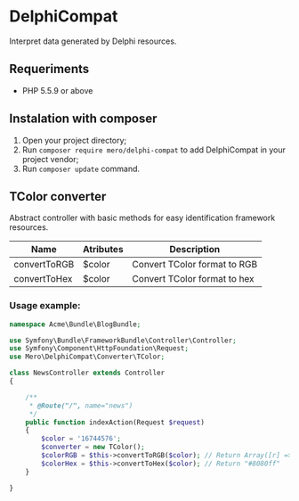 DelphiCompat
============

Interpret data generated by Delphi resources.

Requeriments
------------

- PHP 5.5.9 or above

Instalation with composer
-------------------------

1. Open your project directory;
2. Run `composer require mero/delphi-compat` to add DelphiCompat in your project vendor;
3. Run `composer update` command.

TColor converter
----------------

Abstract controller with basic methods for easy identification framework resources.

| Name                         | Atributes   | Description                           |
| ---------------------------- | ------------| ------------------------------------- |
| convertToRGB                 | $color      | Convert TColor format to RGB          |
| convertToHex                 | $color      | Convert TColor format to hex          |


### Usage example:
```php
namespace Acme\Bundle\BlogBundle;

use Symfony\Bundle\FrameworkBundle\Controller\Controller;
use Symfony\Component\HttpFoundation\Request;
use Mero\DelphiCompat\Converter\TColor;

class NewsController extends Controller
{

    /**
     * @Route("/", name="news")
     */
    public function indexAction(Request $request)
    {
        $color = '16744576';
        $converter = new TColor();
        $colorRGB = $this->convertToRGB($color); // Return Array([r] => 128, [g] => 128, [b] => 255)
        $colorHex = $this->convertToHex($color); // Return "#8080ff"
    }

}
```
